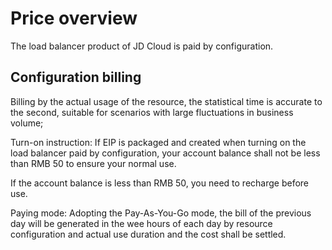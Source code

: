 # Price overview

The load balancer product of JD Cloud is paid by configuration.

## Configuration billing

Billing by the actual usage of the resource, the statistical time is accurate to the second, suitable for scenarios with large fluctuations in business volume;

Turn-on instruction: If EIP is packaged and created when turning on the load balancer paid by configuration, your account balance shall not be less than RMB 50 to ensure your normal use.

If the account balance is less than RMB 50, you need to recharge before use.

Paying mode: Adopting the Pay-As-You-Go mode, the bill of the previous day will be generated in the wee hours of each day by resource configuration and actual use duration and the cost shall be settled.

